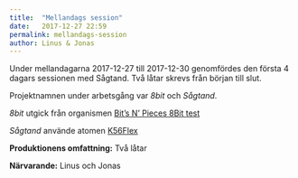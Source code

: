 ```yaml
---
title:  "Mellandags session"
date:   2017-12-27 22:59
permalink: mellandags-session
author: Linus & Jonas
---
```

Under mellandagarna 2017-12-27 till 2017-12-30 genomfördes den första 4 dagars sessionen med Sågtand. Två låtar skrevs från början till slut.

<!--more-->

Projektnamnen under arbetsgång var _8bit_ och _Sågtand_. 

_8bit_ utgick från organismen [Bit’s N’ Pieces 8Bit test](https://jonassandstedt.se/sagtand-colab/organisms/bits-n-pieces-8bit-test/)

_Sågtand_ använde atomen [K56Flex](https://jonassandstedt.se/sagtand-colab/atoms/k56flex/)

**Produktionens omfattning:** Två låtar

**Närvarande:** Linus och Jonas